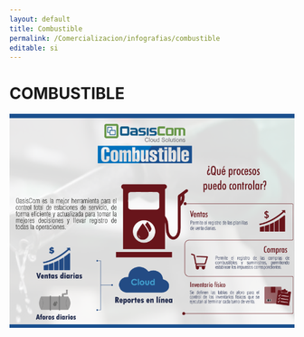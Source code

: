 ```yaml
---
layout: default
title: Combustible
permalink: /Comercializacion/infografias/combustible
editable: si
---
```


# COMBUSTIBLE

![](combustible.png)
